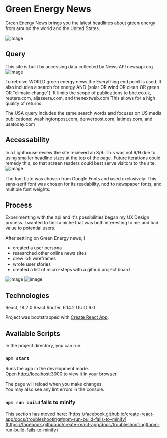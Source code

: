 # Green Energy News

Green Energy News brings you the latest headlines about green energy from around the world and the United States.

![image](https://github.com/CBradsen/green-news-app/assets/117617970/8ae57a02-e3df-42ed-9f3c-a4003c6aa624)

## Query

This site is built by accessing data collected by News API newsapi.org
![image](https://github.com/CBradsen/green-news-app/assets/117617970/1c14582f-977d-48f4-ac23-f08ea6d523b8)

To retreive WORLD green energy news the Everything end point is used.
It also includes a search for energy AND (solar OR wind OR clean OR green OR "climate change").
It limits the scope of publications to bbc.co.uk, reuters.com, aljazeera.com, and thenextweb.com
This allows for a high quality of returns. 

The USA query includes the same search words and focuses on US media publications:
washingtonpost.com, denverpost.com, latimes.com, and usatoday.com

## Accessability
In a Lighthouse review the site recieved an 8/9.
This was not 9/9 due to using smaller headline sizes at the top of the page.
Future iterations could remedy this, so that screen readers could best serve visitors to the site. 
![image](https://github.com/CBradsen/green-news-app/assets/117617970/db6b2158-ed8d-43d2-905e-415c15fed0ac)

The font Lato was chosen from Google Fonts and used exclusively. 
This sans-serif font was chosen for its readability, nod to newspaper fonts, and multiple font weights.

## Process

Experimenting with the api and it's possibilities began my UX Design process. 
I wanted to find a niche that was both interesting to me and had value to potential users.

After settling on Green Energy news, I 
- created a user persona
- researched other online news sites
- drew lofi wireframes
- wrote user stories
- created a list of micro-steps with a github project board 

![image](https://github.com/CBradsen/green-news-app/assets/117617970/f0d09cbb-effd-4cb2-a205-dfdc79e57b55)
![image](https://github.com/CBradsen/green-news-app/assets/117617970/459c758f-e0d5-4e90-8c4b-67dc0e2a3537)

## Technologies
React, 18.2.0
React Router, 6.14.2
UUID 9.0

Project was bootstrapped with [Create React App](https://github.com/facebook/create-react-app).

## Available Scripts

In the project directory, you can run:

### `npm start`

Runs the app in the development mode.\
Open [http://localhost:3000](http://localhost:3000) to view it in your browser.

The page will reload when you make changes.\
You may also see any lint errors in the console.



### `npm run build` fails to minify

This section has moved here: [https://facebook.github.io/create-react-app/docs/troubleshooting#npm-run-build-fails-to-minify](https://facebook.github.io/create-react-app/docs/troubleshooting#npm-run-build-fails-to-minify)
